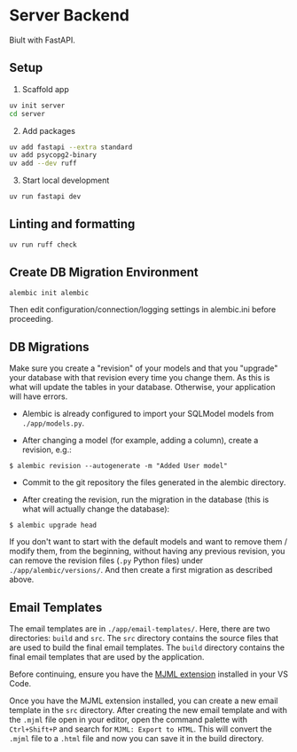 # Server Backend

Biult with FastAPI.

## Setup 

1. Scaffold app

```sh
uv init server
cd server
```

2. Add packages

```sh
uv add fastapi --extra standard
uv add psycopg2-binary
uv add --dev ruff
```

3. Start local development

```sh
uv run fastapi dev
```

## Linting and formatting

```sh
uv run ruff check
```

## Create DB Migration Environment

```sh
alembic init alembic
```

Then edit configuration/connection/logging settings in alembic.ini before proceeding.

## DB Migrations

Make sure you create a "revision" of your models and that you "upgrade" your database with that revision every time you change them. As this is what will update the tables in your database. Otherwise, your application will have errors.

* Alembic is already configured to import your SQLModel models from `./app/models.py`.

* After changing a model (for example, adding a column), create a revision, e.g.:

```console
$ alembic revision --autogenerate -m "Added User model"
```

* Commit to the git repository the files generated in the alembic directory.

* After creating the revision, run the migration in the database (this is what will actually change the database):

```console
$ alembic upgrade head
```

If you don't want to start with the default models and want to remove them / modify them, from the beginning, without having any previous revision, you can remove the revision files (`.py` Python files) under `./app/alembic/versions/`. And then create a first migration as described above.

## Email Templates

The email templates are in `./app/email-templates/`. Here, there are two directories: `build` and `src`. The `src` directory contains the source files that are used to build the final email templates. The `build` directory contains the final email templates that are used by the application.

Before continuing, ensure you have the [MJML extension](https://marketplace.visualstudio.com/items?itemName=attilabuti.vscode-mjml) installed in your VS Code.

Once you have the MJML extension installed, you can create a new email template in the `src` directory. After creating the new email template and with the `.mjml` file open in your editor, open the command palette with `Ctrl+Shift+P` and search for `MJML: Export to HTML`. This will convert the `.mjml` file to a `.html` file and now you can save it in the build directory.
